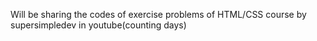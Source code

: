 Will be sharing the codes of exercise problems of HTML/CSS course by supersimpledev in youtube(counting days) 

